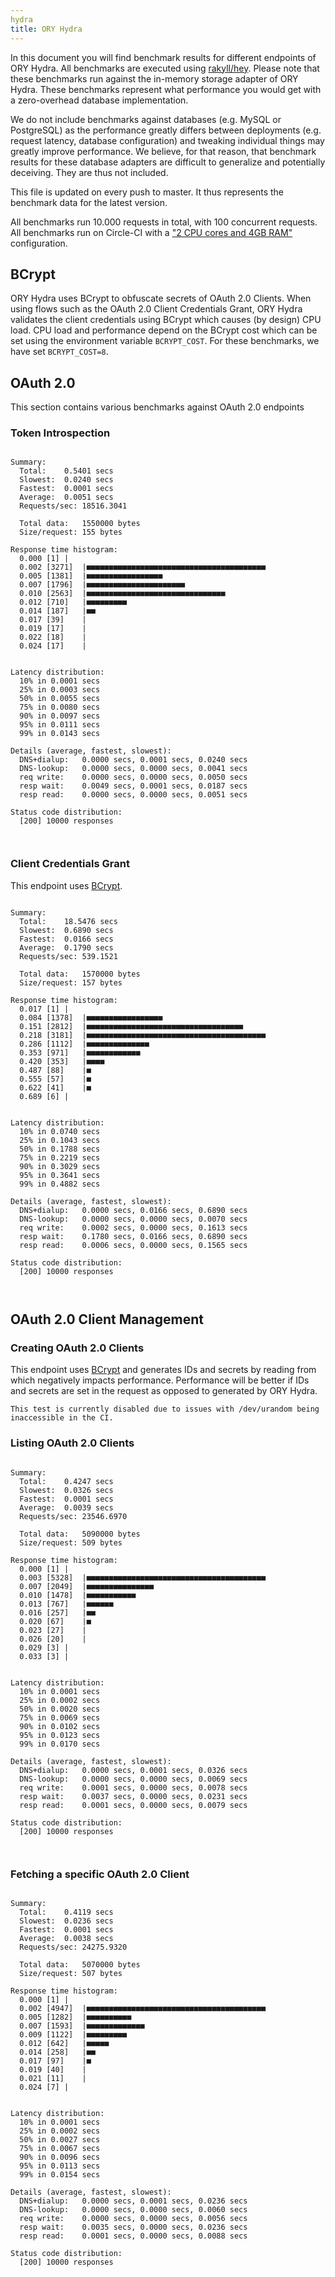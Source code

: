 ```yaml
---
hydra
title: ORY Hydra
---
```


In this document you will find benchmark results for different endpoints of ORY Hydra. All benchmarks are executed
using [rakyll/hey](https://github.com/rakyll/hey). Please note that these benchmarks run against the in-memory storage
adapter of ORY Hydra. These benchmarks represent what performance you would get with a zero-overhead database implementation.

We do not include benchmarks against databases (e.g. MySQL or PostgreSQL) as the performance greatly differs between
deployments (e.g. request latency, database configuration) and tweaking individual things may greatly improve performance.
We believe, for that reason, that benchmark results for these database adapters are difficult to generalize and potentially
deceiving. They are thus not included.

This file is updated on every push to master. It thus represents the benchmark data for the latest version.

All benchmarks run 10.000 requests in total, with 100 concurrent requests. All benchmarks run on Circle-CI with a
["2 CPU cores and 4GB RAM"](https://support.circleci.com/hc/en-us/articles/360000489307-Why-do-my-tests-take-longer-to-run-on-CircleCI-than-locally-)
configuration.

## BCrypt

ORY Hydra uses BCrypt to obfuscate secrets of OAuth 2.0 Clients. When using flows such as the OAuth 2.0 Client Credentials
Grant, ORY Hydra validates the client credentials using BCrypt which causes (by design) CPU load. CPU load and performance
depend on the BCrypt cost which can be set using the environment variable `BCRYPT_COST`. For these benchmarks,
we have set `BCRYPT_COST=8`.

## OAuth 2.0

This section contains various benchmarks against OAuth 2.0 endpoints

### Token Introspection

```

Summary:
  Total:	0.5401 secs
  Slowest:	0.0240 secs
  Fastest:	0.0001 secs
  Average:	0.0051 secs
  Requests/sec:	18516.3041
  
  Total data:	1550000 bytes
  Size/request:	155 bytes

Response time histogram:
  0.000 [1]	|
  0.002 [3271]	|■■■■■■■■■■■■■■■■■■■■■■■■■■■■■■■■■■■■■■■■
  0.005 [1381]	|■■■■■■■■■■■■■■■■■
  0.007 [1796]	|■■■■■■■■■■■■■■■■■■■■■■
  0.010 [2563]	|■■■■■■■■■■■■■■■■■■■■■■■■■■■■■■■
  0.012 [710]	|■■■■■■■■■
  0.014 [187]	|■■
  0.017 [39]	|
  0.019 [17]	|
  0.022 [18]	|
  0.024 [17]	|


Latency distribution:
  10% in 0.0001 secs
  25% in 0.0003 secs
  50% in 0.0055 secs
  75% in 0.0080 secs
  90% in 0.0097 secs
  95% in 0.0111 secs
  99% in 0.0143 secs

Details (average, fastest, slowest):
  DNS+dialup:	0.0000 secs, 0.0001 secs, 0.0240 secs
  DNS-lookup:	0.0000 secs, 0.0000 secs, 0.0041 secs
  req write:	0.0000 secs, 0.0000 secs, 0.0050 secs
  resp wait:	0.0049 secs, 0.0001 secs, 0.0187 secs
  resp read:	0.0000 secs, 0.0000 secs, 0.0051 secs

Status code distribution:
  [200]	10000 responses



```

### Client Credentials Grant

This endpoint uses [BCrypt](#bcrypt).

```

Summary:
  Total:	18.5476 secs
  Slowest:	0.6890 secs
  Fastest:	0.0166 secs
  Average:	0.1790 secs
  Requests/sec:	539.1521
  
  Total data:	1570000 bytes
  Size/request:	157 bytes

Response time histogram:
  0.017 [1]	|
  0.084 [1378]	|■■■■■■■■■■■■■■■■■
  0.151 [2812]	|■■■■■■■■■■■■■■■■■■■■■■■■■■■■■■■■■■■
  0.218 [3181]	|■■■■■■■■■■■■■■■■■■■■■■■■■■■■■■■■■■■■■■■■
  0.286 [1112]	|■■■■■■■■■■■■■■
  0.353 [971]	|■■■■■■■■■■■■
  0.420 [353]	|■■■■
  0.487 [88]	|■
  0.555 [57]	|■
  0.622 [41]	|■
  0.689 [6]	|


Latency distribution:
  10% in 0.0740 secs
  25% in 0.1043 secs
  50% in 0.1788 secs
  75% in 0.2219 secs
  90% in 0.3029 secs
  95% in 0.3641 secs
  99% in 0.4882 secs

Details (average, fastest, slowest):
  DNS+dialup:	0.0000 secs, 0.0166 secs, 0.6890 secs
  DNS-lookup:	0.0000 secs, 0.0000 secs, 0.0070 secs
  req write:	0.0002 secs, 0.0000 secs, 0.1613 secs
  resp wait:	0.1780 secs, 0.0166 secs, 0.6890 secs
  resp read:	0.0006 secs, 0.0000 secs, 0.1565 secs

Status code distribution:
  [200]	10000 responses



```

## OAuth 2.0 Client Management

### Creating OAuth 2.0 Clients

This endpoint uses [BCrypt](#bcrypt) and generates IDs and secrets by reading from  which negatively impacts
performance. Performance will be better if IDs and secrets are set in the request as opposed to generated by ORY Hydra.

```
This test is currently disabled due to issues with /dev/urandom being inaccessible in the CI.
```

### Listing OAuth 2.0 Clients

```

Summary:
  Total:	0.4247 secs
  Slowest:	0.0326 secs
  Fastest:	0.0001 secs
  Average:	0.0039 secs
  Requests/sec:	23546.6970
  
  Total data:	5090000 bytes
  Size/request:	509 bytes

Response time histogram:
  0.000 [1]	|
  0.003 [5328]	|■■■■■■■■■■■■■■■■■■■■■■■■■■■■■■■■■■■■■■■■
  0.007 [2049]	|■■■■■■■■■■■■■■■
  0.010 [1478]	|■■■■■■■■■■■
  0.013 [767]	|■■■■■■
  0.016 [257]	|■■
  0.020 [67]	|■
  0.023 [27]	|
  0.026 [20]	|
  0.029 [3]	|
  0.033 [3]	|


Latency distribution:
  10% in 0.0001 secs
  25% in 0.0002 secs
  50% in 0.0020 secs
  75% in 0.0069 secs
  90% in 0.0102 secs
  95% in 0.0123 secs
  99% in 0.0170 secs

Details (average, fastest, slowest):
  DNS+dialup:	0.0000 secs, 0.0001 secs, 0.0326 secs
  DNS-lookup:	0.0000 secs, 0.0000 secs, 0.0069 secs
  req write:	0.0001 secs, 0.0000 secs, 0.0078 secs
  resp wait:	0.0037 secs, 0.0000 secs, 0.0231 secs
  resp read:	0.0001 secs, 0.0000 secs, 0.0079 secs

Status code distribution:
  [200]	10000 responses



```

### Fetching a specific OAuth 2.0 Client

```

Summary:
  Total:	0.4119 secs
  Slowest:	0.0236 secs
  Fastest:	0.0001 secs
  Average:	0.0038 secs
  Requests/sec:	24275.9320
  
  Total data:	5070000 bytes
  Size/request:	507 bytes

Response time histogram:
  0.000 [1]	|
  0.002 [4947]	|■■■■■■■■■■■■■■■■■■■■■■■■■■■■■■■■■■■■■■■■
  0.005 [1282]	|■■■■■■■■■■
  0.007 [1593]	|■■■■■■■■■■■■■
  0.009 [1122]	|■■■■■■■■■
  0.012 [642]	|■■■■■
  0.014 [258]	|■■
  0.017 [97]	|■
  0.019 [40]	|
  0.021 [11]	|
  0.024 [7]	|


Latency distribution:
  10% in 0.0001 secs
  25% in 0.0002 secs
  50% in 0.0027 secs
  75% in 0.0067 secs
  90% in 0.0096 secs
  95% in 0.0113 secs
  99% in 0.0154 secs

Details (average, fastest, slowest):
  DNS+dialup:	0.0000 secs, 0.0001 secs, 0.0236 secs
  DNS-lookup:	0.0000 secs, 0.0000 secs, 0.0060 secs
  req write:	0.0000 secs, 0.0000 secs, 0.0056 secs
  resp wait:	0.0035 secs, 0.0000 secs, 0.0236 secs
  resp read:	0.0001 secs, 0.0000 secs, 0.0088 secs

Status code distribution:
  [200]	10000 responses



```
